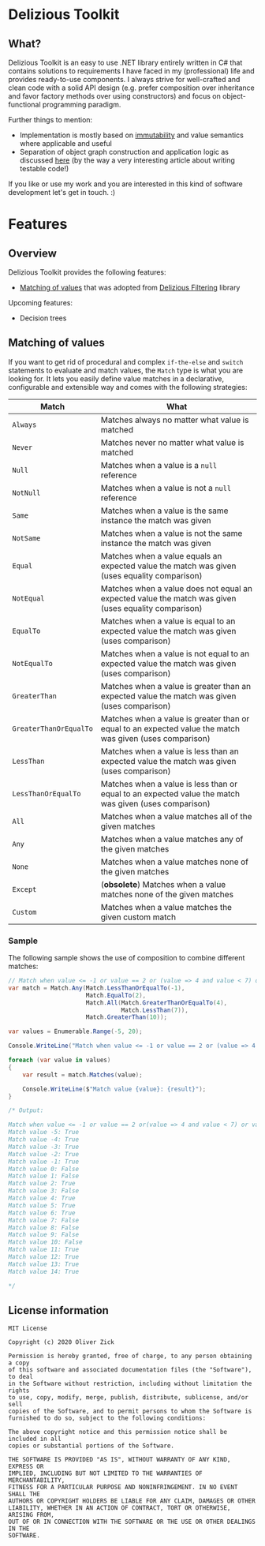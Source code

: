 # Delizious Toolkit
## What?
Delizious Toolkit is an easy to use .NET library entirely written in C# that contains solutions to requirements I have faced in my (professional) life and provides ready-to-use components. I always strive for well-crafted and clean code with a solid API design (e.g. prefer composition over inheritance and favor factory methods over using constructors) and focus on object-functional programming paradigm. 

Further things to mention:
* Implementation is mostly based on [immutability](https://blogs.msdn.microsoft.com/ericlippert/2007/11/13/immutability-in-c-part-one-kinds-of-immutability/) and value semantics where applicable and useful
* Separation of object graph construction and application logic as discussed [here](http://googletesting.blogspot.de/2008/08/by-miko-hevery-so-you-decided-to.html) (by the way a very interesting article about writing testable code!)

If you like or use my work and you are interested in this kind of software development let's get in touch. :)

# Features
## Overview
Delizious Toolkit provides the following features:
* [Matching of values](#matching-of-values) that was adopted from [Delizious Filtering](https://github.com/oliverzick/Delizious-Filtering) library

Upcoming features:
* Decision trees

## Matching of values
If you want to get rid of procedural and complex `if-the-else` and `switch` statements to evaluate and match values, the `Match` type is what you are looking for. It lets you easily define value matches in a declarative, configurable and extensible way and comes with the following strategies:

Match | What
----- | --------
`Always` | Matches always no matter what value is matched
`Never` | Matches never no matter what value is matched
`Null` | Matches when a value is a `null` reference
`NotNull` | Matches when a value is not a `null` reference
`Same` | Matches when a value is the same instance the match was given
`NotSame` | Matches when a value is not the same instance the match was given
`Equal` | Matches when a value equals an expected value the match was given (uses equality comparison)
`NotEqual` | Matches when a value does not equal an expected value the match was given (uses equality comparison)
`EqualTo` | Matches when a value is equal to an expected value the match was given (uses comparison)
`NotEqualTo` | Matches when a value is not equal to an expected value the match was given (uses comparison)
`GreaterThan` | Matches when a value is greater than an expected value the match was given (uses comparison)
`GreaterThanOrEqualTo` | Matches when a value is greater than or equal to an expected value the match was given (uses comparison)
`LessThan` | Matches when a value is less than an expected value the match was given (uses comparison)
`LessThanOrEqualTo` | Matches when a value is less than or equal to an expected value the match was given (uses comparison)
`All` | Matches when a value matches all of the given matches
`Any` | Matches when a value matches any of the given matches
`None` | Matches when a value matches none of the given matches
`Except` | (**obsolete**) Matches when a value matches none of the given matches
`Custom` | Matches when a value matches the given custom match

### Sample
The following sample shows the use of composition to combine different matches:

```csharp
// Match when value <= -1 or value == 2 or (value => 4 and value < 7) or value > 10
var match = Match.Any(Match.LessThanOrEqualTo(-1),
                      Match.EqualTo(2),
                      Match.All(Match.GreaterThanOrEqualTo(4),
                                Match.LessThan(7)),
                      Match.GreaterThan(10));

var values = Enumerable.Range(-5, 20);

Console.WriteLine("Match when value <= -1 or value == 2 or (value => 4 and value < 7) or value > 10");

foreach (var value in values)
{
    var result = match.Matches(value);

    Console.WriteLine($"Match value {value}: {result}");
}

/* Output:

Match when value <= -1 or value == 2 or(value => 4 and value < 7) or value > 10
Match value -5: True
Match value -4: True
Match value -3: True
Match value -2: True
Match value -1: True
Match value 0: False
Match value 1: False
Match value 2: True
Match value 3: False
Match value 4: True
Match value 5: True
Match value 6: True
Match value 7: False
Match value 8: False
Match value 9: False
Match value 10: False
Match value 11: True
Match value 12: True
Match value 13: True
Match value 14: True

*/
```

## License information
```
MIT License

Copyright (c) 2020 Oliver Zick

Permission is hereby granted, free of charge, to any person obtaining a copy
of this software and associated documentation files (the "Software"), to deal
in the Software without restriction, including without limitation the rights
to use, copy, modify, merge, publish, distribute, sublicense, and/or sell
copies of the Software, and to permit persons to whom the Software is
furnished to do so, subject to the following conditions:

The above copyright notice and this permission notice shall be included in all
copies or substantial portions of the Software.

THE SOFTWARE IS PROVIDED "AS IS", WITHOUT WARRANTY OF ANY KIND, EXPRESS OR
IMPLIED, INCLUDING BUT NOT LIMITED TO THE WARRANTIES OF MERCHANTABILITY,
FITNESS FOR A PARTICULAR PURPOSE AND NONINFRINGEMENT. IN NO EVENT SHALL THE
AUTHORS OR COPYRIGHT HOLDERS BE LIABLE FOR ANY CLAIM, DAMAGES OR OTHER
LIABILITY, WHETHER IN AN ACTION OF CONTRACT, TORT OR OTHERWISE, ARISING FROM,
OUT OF OR IN CONNECTION WITH THE SOFTWARE OR THE USE OR OTHER DEALINGS IN THE
SOFTWARE.
```
